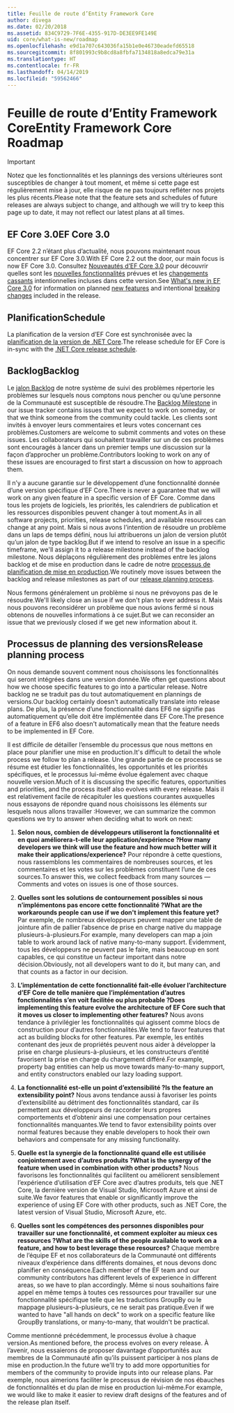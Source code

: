 ```yaml
---
title: Feuille de route d’Entity Framework Core
author: divega
ms.date: 02/20/2018
ms.assetid: 834C9729-7F6E-4355-917D-DE3EE9FE149E
uid: core/what-is-new/roadmap
ms.openlocfilehash: e9d1a707c643036fa15b1e0e46730eadefd65518
ms.sourcegitcommit: 8f801993c9b8cd8a8fbfa7134818a8edca79e31a
ms.translationtype: HT
ms.contentlocale: fr-FR
ms.lasthandoff: 04/14/2019
ms.locfileid: "59562466"
---
```

# <a name="entity-framework-core-roadmap"></a><span data-ttu-id="51e3e-102">Feuille de route d’Entity Framework Core</span><span class="sxs-lookup"><span data-stu-id="51e3e-102">Entity Framework Core Roadmap</span></span>

> [!IMPORTANT]
> <span data-ttu-id="51e3e-103">Notez que les fonctionnalités et les plannings des versions ultérieures sont susceptibles de changer à tout moment, et même si cette page est régulièrement mise à jour, elle risque de ne pas toujours refléter nos projets les plus récents.</span><span class="sxs-lookup"><span data-stu-id="51e3e-103">Please note that the feature sets and schedules of future releases are always subject to change, and although we will try to keep this page up to date, it may not reflect our latest plans at all times.</span></span>

## <a name="ef-core-30"></a><span data-ttu-id="51e3e-104">EF Core 3.0</span><span class="sxs-lookup"><span data-stu-id="51e3e-104">EF Core 3.0</span></span>

<span data-ttu-id="51e3e-105">EF Core 2.2 n’étant plus d’actualité, nous pouvons maintenant nous concentrer sur EF Core 3.0.</span><span class="sxs-lookup"><span data-stu-id="51e3e-105">With EF Core 2.2 out the door, our main focus is now EF Core 3.0.</span></span>
<span data-ttu-id="51e3e-106">Consultez [Nouveautés d’EF Core 3.0](xref:core/what-is-new/ef-core-3.0/index) pour découvrir quelles sont les [nouvelles fonctionnalités](xref:core/what-is-new/ef-core-3.0/features) prévues et les [changements cassants](xref:core/what-is-new/ef-core-3.0/breaking-changes) intentionnelles incluses dans cette version.</span><span class="sxs-lookup"><span data-stu-id="51e3e-106">See [What's new in EF Core 3.0](xref:core/what-is-new/ef-core-3.0/index) for information on planned [new features](xref:core/what-is-new/ef-core-3.0/features) and intentional [breaking changes](xref:core/what-is-new/ef-core-3.0/breaking-changes) included in the release.</span></span>

## <a name="schedule"></a><span data-ttu-id="51e3e-107">Planification</span><span class="sxs-lookup"><span data-stu-id="51e3e-107">Schedule</span></span>

<span data-ttu-id="51e3e-108">La planification de la version d’EF Core est synchronisée avec la [planification de la version de .NET Core](https://github.com/dotnet/core/blob/master/roadmap.md).</span><span class="sxs-lookup"><span data-stu-id="51e3e-108">The release schedule for EF Core is in-sync with the [.NET Core release schedule](https://github.com/dotnet/core/blob/master/roadmap.md).</span></span>

## <a name="backlog"></a><span data-ttu-id="51e3e-109">Backlog</span><span class="sxs-lookup"><span data-stu-id="51e3e-109">Backlog</span></span>

<span data-ttu-id="51e3e-110">Le [jalon Backlog](https://github.com/aspnet/EntityFrameworkCore/issues?q=is%3Aopen+is%3Aissue+milestone%3ABacklog+sort%3Areactions-%2B1-desc) de notre système de suivi des problèmes répertorie les problèmes sur lesquels nous comptons nous pencher ou qu’une personne de la Communauté est susceptible de résoudre.</span><span class="sxs-lookup"><span data-stu-id="51e3e-110">The [Backlog Milestone](https://github.com/aspnet/EntityFrameworkCore/issues?q=is%3Aopen+is%3Aissue+milestone%3ABacklog+sort%3Areactions-%2B1-desc) in our issue tracker contains issues that we expect to work on someday, or that we think someone from the community could tackle.</span></span>
<span data-ttu-id="51e3e-111">Les clients sont invités à envoyer leurs commentaires et leurs votes concernant ces problèmes.</span><span class="sxs-lookup"><span data-stu-id="51e3e-111">Customers are welcome to submit comments and votes on these issues.</span></span>
<span data-ttu-id="51e3e-112">Les collaborateurs qui souhaitent travailler sur un de ces problèmes sont encouragés à lancer dans un premier temps une discussion sur la façon d’approcher un problème.</span><span class="sxs-lookup"><span data-stu-id="51e3e-112">Contributors looking to work on any of these issues are encouraged to first start a discussion on how to approach them.</span></span>

<span data-ttu-id="51e3e-113">Il n’y a aucune garantie sur le développement d’une fonctionnalité donnée d’une version spécifique d’EF Core.</span><span class="sxs-lookup"><span data-stu-id="51e3e-113">There is never a guarantee that we will work on any given feature in a specific version of EF Core.</span></span>
<span data-ttu-id="51e3e-114">Comme dans tous les projets de logiciels, les priorités, les calendriers de publication et les ressources disponibles peuvent changer à tout moment.</span><span class="sxs-lookup"><span data-stu-id="51e3e-114">As in all software projects, priorities, release schedules, and available resources can change at any point.</span></span>
<span data-ttu-id="51e3e-115">Mais si nous avons l’intention de résoudre un problème dans un laps de temps défini, nous lui attribuerons un jalon de version plutôt qu’un jalon de type backlog.</span><span class="sxs-lookup"><span data-stu-id="51e3e-115">But if we intend to resolve an issue in a specific timeframe, we'll assign it to a release milestone instead of the backlog milestone.</span></span>
<span data-ttu-id="51e3e-116">Nous déplaçons régulièrement des problèmes entre les jalons backlog et de mise en production dans le cadre de notre [processus de planification de mise en production](#release-planning-process).</span><span class="sxs-lookup"><span data-stu-id="51e3e-116">We routinely move issues between the backlog and release milestones as part of our [release planning process](#release-planning-process).</span></span>

<span data-ttu-id="51e3e-117">Nous fermons généralement un problème si nous ne prévoyons pas de le résoudre.</span><span class="sxs-lookup"><span data-stu-id="51e3e-117">We'll likely close an issue if we don't plan to ever address it.</span></span>
<span data-ttu-id="51e3e-118">Mais nous pouvons reconsidérer un problème que nous avions fermé si nous obtenons de nouvelles informations à ce sujet.</span><span class="sxs-lookup"><span data-stu-id="51e3e-118">But we can reconsider an issue that we previously closed if we get new information about it.</span></span>

## <a name="release-planning-process"></a><span data-ttu-id="51e3e-119">Processus de planning des versions</span><span class="sxs-lookup"><span data-stu-id="51e3e-119">Release planning process</span></span>

<span data-ttu-id="51e3e-120">On nous demande souvent comment nous choisissons les fonctionnalités qui seront intégrées dans une version donnée.</span><span class="sxs-lookup"><span data-stu-id="51e3e-120">We often get questions about how we choose specific features to go into a particular release.</span></span>
<span data-ttu-id="51e3e-121">Notre backlog ne se traduit pas du tout automatiquement en plannings de versions.</span><span class="sxs-lookup"><span data-stu-id="51e3e-121">Our backlog certainly doesn't automatically translate into release plans.</span></span>
<span data-ttu-id="51e3e-122">De plus, la présence d’une fonctionnalité dans EF6 ne signifie pas automatiquement qu’elle doit être implémentée dans EF Core.</span><span class="sxs-lookup"><span data-stu-id="51e3e-122">The presence of a feature in EF6 also doesn't automatically mean that the feature needs to be implemented in EF Core.</span></span>

<span data-ttu-id="51e3e-123">Il est difficile de détailler l’ensemble du processus que nous mettons en place pour planifier une mise en production.</span><span class="sxs-lookup"><span data-stu-id="51e3e-123">It's difficult to detail the whole process we follow to plan a release.</span></span>
<span data-ttu-id="51e3e-124">Une grande partie de ce processus se résume est étudier les fonctionnalités, les opportunités et les priorités spécifiques, et le processus lui-même évolue également avec chaque nouvelle version.</span><span class="sxs-lookup"><span data-stu-id="51e3e-124">Much of it is discussing the specific features, opportunities and priorities, and the process itself also evolves with every release.</span></span>
<span data-ttu-id="51e3e-125">Mais il est relativement facile de récapituler les questions courantes auxquelles nous essayons de répondre quand nous choisissons les éléments sur lesquels nous allons travailler :</span><span class="sxs-lookup"><span data-stu-id="51e3e-125">However, we can summarize the common questions we try to answer when deciding what to work on next:</span></span>

1. <span data-ttu-id="51e3e-126">**Selon nous, combien de développeurs utiliseront la fonctionnalité et en quoi améliorera-t-elle leur application/expérience ?**</span><span class="sxs-lookup"><span data-stu-id="51e3e-126">**How many developers we think will use the feature and how much better will it make their applications/experience?**</span></span> <span data-ttu-id="51e3e-127">Pour répondre à cette questions, nous rassemblons les commentaires de nombreuses sources, et les commentaires et les votes sur les problèmes constituent l’une de ces sources.</span><span class="sxs-lookup"><span data-stu-id="51e3e-127">To answer this, we collect feedback from many sources — Comments and votes on issues is one of those sources.</span></span>

2. <span data-ttu-id="51e3e-128">**Quelles sont les solutions de contournement possibles si nous n’implémentons pas encore cette fonctionnalité ?**</span><span class="sxs-lookup"><span data-stu-id="51e3e-128">**What are the workarounds people can use if we don't implement this feature yet?**</span></span> <span data-ttu-id="51e3e-129">Par exemple, de nombreux développeurs peuvent mapper une table de jointure afin de pallier l’absence de prise en charge native du mappage plusieurs-à-plusieurs.</span><span class="sxs-lookup"><span data-stu-id="51e3e-129">For example, many developers can map a join table to work around lack of native many-to-many support.</span></span> <span data-ttu-id="51e3e-130">Évidemment, tous les développeurs ne peuvent pas le faire, mais beaucoup en sont capables, ce qui constitue un facteur important dans notre décision.</span><span class="sxs-lookup"><span data-stu-id="51e3e-130">Obviously, not all developers want to do it, but many can, and that counts as a factor in our decision.</span></span>

3. <span data-ttu-id="51e3e-131">**L’implémentation de cette fonctionnalité fait-elle évoluer l’architecture d’EF Core de telle manière que l’implémentation d’autres fonctionnalités s’en voit facilitée ou plus probable ?**</span><span class="sxs-lookup"><span data-stu-id="51e3e-131">**Does implementing this feature evolve the architecture of EF Core such that it moves us closer to implementing other features?**</span></span> <span data-ttu-id="51e3e-132">Nous avons tendance à privilégier les fonctionnalités qui agissent comme blocs de construction pour d’autres fonctionnalités.</span><span class="sxs-lookup"><span data-stu-id="51e3e-132">We tend to favor features that act as building blocks for other features.</span></span> <span data-ttu-id="51e3e-133">Par exemple, les entités contenant des jeux de propriétés peuvent nous aider à développer la prise en charge plusieurs-à-plusieurs, et les constructeurs d’entité favorisent la prise en charge du chargement différé.</span><span class="sxs-lookup"><span data-stu-id="51e3e-133">For example, property bag entities can help us move towards many-to-many support, and entity constructors enabled our lazy loading support.</span></span>

4. <span data-ttu-id="51e3e-134">**La fonctionnalité est-elle un point d’extensibilité ?**</span><span class="sxs-lookup"><span data-stu-id="51e3e-134">**Is the feature an extensibility point?**</span></span> <span data-ttu-id="51e3e-135">Nous avons tendance aussi à favoriser les points d’extensibilité au détriment des fonctionnalités standard, car ils permettent aux développeurs de raccorder leurs propres comportements et d’obtenir ainsi une compensation pour certaines fonctionnalités manquantes.</span><span class="sxs-lookup"><span data-stu-id="51e3e-135">We tend to favor extensibility points over normal features because they enable developers to hook their own behaviors and compensate for any missing functionality.</span></span>

5. <span data-ttu-id="51e3e-136">**Quelle est la synergie de la fonctionnalité quand elle est utilisée conjointement avec d’autres produits ?**</span><span class="sxs-lookup"><span data-stu-id="51e3e-136">**What is the synergy of the feature when used in combination with other products?**</span></span> <span data-ttu-id="51e3e-137">Nous favorisons les fonctionnalités qui facilitent ou améliorent sensiblement l’expérience d’utilisation d’EF Core avec d’autres produits, tels que .NET Core, la dernière version de Visual Studio, Microsoft Azure et ainsi de suite.</span><span class="sxs-lookup"><span data-stu-id="51e3e-137">We favor features that enable or significantly improve the experience of using EF Core with other products, such as .NET Core, the latest version of Visual Studio, Microsoft Azure, etc.</span></span>

6. <span data-ttu-id="51e3e-138">**Quelles sont les compétences des personnes disponibles pour travailler sur une fonctionnalité, et comment exploiter au mieux ces ressources ?**</span><span class="sxs-lookup"><span data-stu-id="51e3e-138">**What are the skills of the people available to work on a feature, and how to best leverage these resources?**</span></span> <span data-ttu-id="51e3e-139">Chaque membre de l’équipe EF et nos collaborateurs de la Communauté ont différents niveaux d’expérience dans différents domaines, et nous devons donc planifier en conséquence.</span><span class="sxs-lookup"><span data-stu-id="51e3e-139">Each member of the EF team and our community contributors has different levels of experience in different areas, so we have to plan accordingly.</span></span> <span data-ttu-id="51e3e-140">Même si nous souhaitions faire appel en même temps à toutes ces ressources pour travailler sur une fonctionnalité spécifique telle que les traductions GroupBy ou le mappage plusieurs-à-plusieurs, ce ne serait pas pratique.</span><span class="sxs-lookup"><span data-stu-id="51e3e-140">Even if we wanted to have "all hands on deck" to work on a specific feature like GroupBy translations, or many-to-many, that wouldn't be practical.</span></span>

<span data-ttu-id="51e3e-141">Comme mentionné précédemment, le processus évolue à chaque version.</span><span class="sxs-lookup"><span data-stu-id="51e3e-141">As mentioned before, the process evolves on every release.</span></span>
<span data-ttu-id="51e3e-142">À l’avenir, nous essaierons de proposer davantage d’opportunités aux membres de la Communauté afin qu’ils puissent participer à nos plans de mise en production.</span><span class="sxs-lookup"><span data-stu-id="51e3e-142">In the future we'll try to add more opportunities for members of the community to provide inputs into our release plans.</span></span>
<span data-ttu-id="51e3e-143">Par exemple, nous aimerions faciliter le processus de révision de nos ébauches de fonctionnalités et du plan de mise en production lui-même.</span><span class="sxs-lookup"><span data-stu-id="51e3e-143">For example, we would like to make it easier to review draft designs of the features and of the release plan itself.</span></span>

